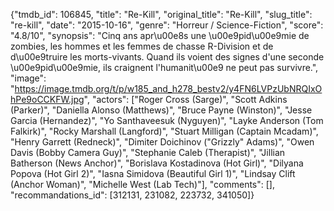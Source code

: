 {"tmdb_id": 106845, "title": "Re-Kill", "original_title": "Re-Kill", "slug_title": "re-kill", "date": "2015-10-16", "genre": "Horreur / Science-Fiction", "score": "4.8/10", "synopsis": "Cinq ans apr\u00e8s une \u00e9pid\u00e9mie de zombies, les hommes et les femmes de chasse R-Division et de d\u00e9truire les morts-vivants. Quand ils voient des signes d'une seconde \u00e9pid\u00e9mie, ils craignent l'humanit\u00e9 ne peut pas survivre.", "image": "https://image.tmdb.org/t/p/w185_and_h278_bestv2/y4FN6LVPzUbNRQIxOhPe9oCCKFW.jpg", "actors": ["Roger Cross (Sarge)", "Scott Adkins (Parker)", "Daniella Alonso (Matthews)", "Bruce Payne (Winston)", "Jesse Garcia (Hernandez)", "Yo Santhaveesuk (Nyguyen)", "Layke Anderson (Tom Falkirk)", "Rocky Marshall (Langford)", "Stuart Milligan (Captain Mcadam)", "Henry Garrett (Redneck)", "Dimiter Doichinov (\"Grizzly\" Adams)", "Owen Davis (Bobby Camera Guy)", "Stephanie Caleb (Therapist)", "Jillian Batherson (News Anchor)", "Borislava Kostadinova (Hot Girl)", "Dilyana Popova (Hot Girl 2)", "Iasna Simidova (Beautiful Girl 1)", "Lindsay Clift (Anchor Woman)", "Michelle West (Lab Tech)"], "comments": [], "recommandations_id": [312131, 231082, 223732, 341050]}